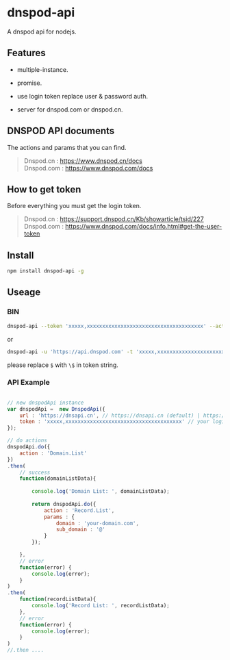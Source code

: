 # dnspod-api

A dnspod api for nodejs.

## Features

- multiple-instance.

- promise.

- use login token replace user & password auth.

- server for dnspod.com or dnspod.cn.

## DNSPOD API documents

The actions and params that you can find.

> Dnspod.cn : https://www.dnspod.cn/docs  
> Dnspod.com : https://www.dnspod.com/docs  

## How to get token

Before everything you must get the login token.  

> Dnspod.cn : https://support.dnspod.cn/Kb/showarticle/tsid/227  
> Dnspod.com : https://www.dnspod.com/docs/info.html#get-the-user-token


## Install

```sh
npm install dnspod-api -g
```

## Useage

### BIN
```sh
dnspod-api --token 'xxxxx,xxxxxxxxxxxxxxxxxxxxxxxxxxxxxxxxxxxxxx' --action 'Domain.List'
```

or  

```sh
dnspod-api -u 'https://api.dnspod.com' -t 'xxxxx,xxxxxxxxxxxxxxxxxxxxxxxxxxxxxxxxxxxxxx' -a 'Record.List' -p '{"domain": "hateip.com", "sub_domain": "@"}'
```

please replace `$` with `\$` in token string.

### API Example

```js

// new dnspodApi instance
var dnspodApi =  new DnspodApi({
    url : 'https://dnsapi.cn', // https://dnsapi.cn (default) | https://api.dnspod.com
    token : 'xxxxx,xxxxxxxxxxxxxxxxxxxxxxxxxxxxxxxxxxxxxx' // your login token, you can find how to get token in then bottom.
});

// do actions
dnspodApi.do({
    action : 'Domain.List'
})
.then(
    // success
    function(domainListData){
        
        console.log('Domain List: ', domainListData);
        
        return dnspodApi.do({
            action : 'Record.List',
            params : {
                domain : 'your-domain.com',
                sub_domain : '@'
            }
        });

    },
    // error
    function(error) {
        console.log(error);
    }
)
.then(
    function(recordListData){
        console.log('Record List: ', recordListData);
    },
    // error
    function(error) {
        console.log(error);
    }
)
//.then ....
```
